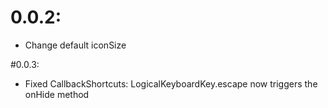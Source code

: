 # 0.0.2:

- Change default iconSize

#0.0.3:

- Fixed CallbackShortcuts: LogicalKeyboardKey.escape now triggers the onHide method
